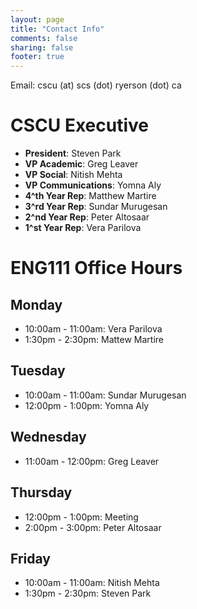 ```yaml
---
layout: page
title: "Contact Info"
comments: false
sharing: false
footer: true
---
```


Email: cscu (at) scs (dot) ryerson (dot) ca
# CSCU Executive
- **President**: Steven Park
- **VP Academic**: Greg Leaver
- **VP Social**: Nitish Mehta
- **VP Communications**: Yomna Aly
- **4^th Year Rep**: Matthew Martire
- **3^rd Year Rep**: Sundar Murugesan
- **2^nd Year Rep**: Peter Altosaar
- **1^st Year Rep**: Vera Parilova

# ENG111 Office Hours
## Monday
- 10:00am - 11:00am: Vera Parilova
- 1:30pm - 2:30pm: Mattew Martire

## Tuesday
- 10:00am - 11:00am: Sundar Murugesan
- 12:00pm - 1:00pm: Yomna Aly

## Wednesday
- 11:00am - 12:00pm: Greg Leaver

## Thursday
- 12:00pm - 1:00pm: Meeting
- 2:00pm - 3:00pm: Peter Altosaar

## Friday
- 10:00am - 11:00am: Nitish Mehta
- 1:30pm - 2:30pm: Steven Park
